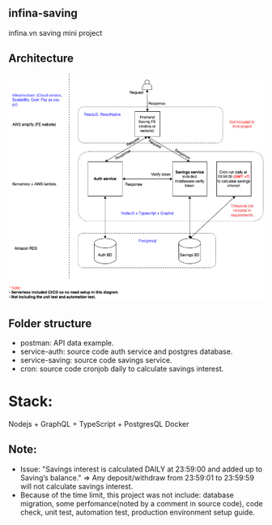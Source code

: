 ## infina-saving
infina.vn saving mini project

## Architecture
![Architecture](./Saving%20Project%20Architecture.drawio.png?raw=true "Architecture")

## Folder structure
- postman: API data example.
- service-auth: source code auth service and postgres database.
- service-saving: source code savings service.
- cron: source code cronjob daily to calculate savings interest.

# Stack:
Nodejs + GraphQL + TypeScript + PostgresQL
Docker

## Note:
- Issue:  "Savings interest is calculated DAILY at 23:59:00 and added up to Saving’s balance." => Any deposit/withdraw from 23:59:01 to 23:59:59 will not calculate savings interest.
- Because of the time limit, this project was not include: database migration, some perfomance(noted by a comment in source code), code check, unit test, automation test, production environment setup guide.
